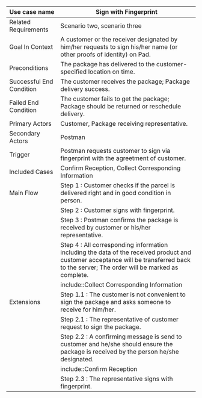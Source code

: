 | Use case name            | Sign with Fingerprint                    |
| ------------------------ | ---------------------------------------- |
| Related Requirements     | Scenario two, scenario three             |
| Goal In Context          | A customer or the receiver designated by him/her requests to sign his/her name (or other proofs of identity) on Pad. |
| Preconditions            | The package has delivered to the customer-specified location on time. |
| Successful End Condition | The customer receives the package; Package delivery success. |
| Failed End Condition     | The customer fails to get the package; Package should be returned or reschedule delivery.    |
| Primary Actors           | Customer, Package receiving representative.                  |
| Secondary Actors         | Postman                                  |
| Trigger                  | Postman requests customer to sign via fingerprint with the agreetment of customer.   |
| Included Cases           | Confirm Reception, Collect Corresponding Information         |
| Main Flow                | Step 1 : Customer checks if the parcel is delivered right and in good condition in person. |
|                          | Step 2 : Customer signs with fingerprint. |
|                          | Step 3 : Postman confirms the package is received by customer or his/her representative. |
|                          | Step 4 : All corresponding information including the data of the received product and customer acceptance will be transferred back to the server; The order will be marked as complete. |
|                          | include::Collect Corresponding Information |
| Extensions               | Step 1.1 : The customer is not convenient to sign the package and asks someone to receive for him/her.           |
|                          | Step 2.1 : The representative of customer request to sign the package. |
|                          | Step 2.2 : A confirming message is send to customer and he/she should ensure the package is received by the person he/she designated. |
|                          | include::Confirm Reception |
|                          | Step 2.3 : The representative signs with fingerprint. |